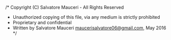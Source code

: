 /* Copyright (C) Salvatore Mauceri - All Rights Reserved
 * Unauthorized copying of this file, via any medium is strictly prohibited
 * Proprietary and confidential
 * Written by Salvatore Mauceri <maucerisalvatore06@gmail.com>, May 2016
 */
